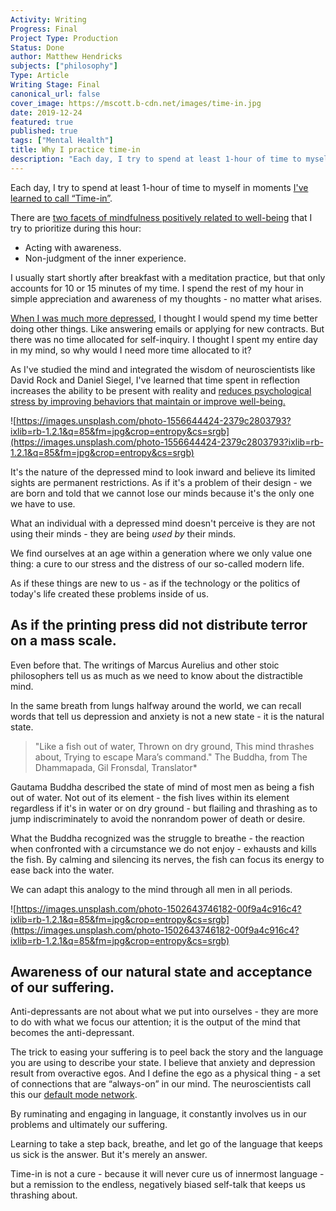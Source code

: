 ```yaml
---
Activity: Writing
Progress: Final
Project Type: Production
Status: Done
author: Matthew Hendricks
subjects: ["philosophy"]
Type: Article
Writing Stage: Final
canonical_url: false
cover_image: https://mscott.b-cdn.net/images/time-in.jpg
date: 2019-12-24
featured: true
published: true
tags: ["Mental Health"]
title: Why I practice time-in
description: "Each day, I try to spend at least 1-hour of time to myself in moments I've learned to call Time-in."
---
```


Each day, I try to spend at least 1-hour of time to myself in moments [I've learned to call “Time-in”](https://davidrock.net/files/02_The_Healthy_Mind_Platter_US.pdf).

There are [two facets of mindfulness positively related to well-being](https://www.sciencedirect.com/science/article/abs/pii/S0191886915005127) that I try to prioritize during this hour:

- Acting with awareness.
- Non-judgment of the inner experience.

I usually start shortly after breakfast with a meditation practice, but that only accounts for 10 or 15 minutes of my time. I spend the rest of my hour in simple appreciation and awareness of my thoughts - no matter what arises.

[When I was much more depressed](https://www.thoughtaboutsolutions.com/the-bus-transfer-i-needed-to-take), I thought I would spend my time better doing other things. Like answering emails or applying for new contracts. But there was no time allocated for self-inquiry. I thought I spent my entire day in my mind, so why would I need more time allocated to it?

As I've studied the mind and integrated the wisdom of neuroscientists like David Rock and Daniel Siegel, I've learned that time spent in reflection increases the ability to be present with reality and [reduces psychological stress by improving behaviors that maintain or improve well-being.](https://www.ncbi.nlm.nih.gov/pmc/articles/PMC4481049/)

![https://images.unsplash.com/photo-1556644424-2379c2803793?ixlib=rb-1.2.1&q=85&fm=jpg&crop=entropy&cs=srgb](https://images.unsplash.com/photo-1556644424-2379c2803793?ixlib=rb-1.2.1&q=85&fm=jpg&crop=entropy&cs=srgb)

It's the nature of the depressed mind to look inward and believe its limited sights are permanent restrictions. As if it's a problem of their design - we are born and told that we cannot lose our minds because it's the only one we have to use.

What an individual with a depressed mind doesn't perceive is they are not using their minds - they are being _used by_ their minds.

We find ourselves at an age within a generation where we only value one thing: a cure to our stress and the distress of our so-called modern life.

As if these things are new to us - as if the technology or the politics of today's life created these problems inside of us.

## As if the printing press did not distribute terror on a mass scale.

Even before that. The writings of Marcus Aurelius and other stoic philosophers tell us as much as we need to know about the distractible mind.

In the same breath from lungs halfway around the world, we can recall words that tell us depression and anxiety is not a new state - it is the natural state.

> "Like a fish out of water, Thrown on dry ground, This mind thrashes about, Trying to escape Mara’s command." The Buddha, from The Dhammapada, Gil Fronsdal, Translator\*

Gautama Buddha described the state of mind of most men as being a fish out of water. Not out of its element - the fish lives within its element regardless if it's in water or on dry ground - but flailing and thrashing as to jump indiscriminately to avoid the nonrandom power of death or desire.

What the Buddha recognized was the struggle to breathe - the reaction when confronted with a circumstance we do not enjoy - exhausts and kills the fish. By calming and silencing its nerves, the fish can focus its energy to ease back into the water.

We can adapt this analogy to the mind through all men in all periods.

![https://images.unsplash.com/photo-1502643746182-00f9a4c916c4?ixlib=rb-1.2.1&q=85&fm=jpg&crop=entropy&cs=srgb](https://images.unsplash.com/photo-1502643746182-00f9a4c916c4?ixlib=rb-1.2.1&q=85&fm=jpg&crop=entropy&cs=srgb)

## Awareness of our natural state and acceptance of our suffering.

Anti-depressants are not about what we put into ourselves - they are more to do with what we focus our attention; it is the output of the mind that becomes the anti-depressant.

The trick to easing your suffering is to peel back the story and the language you are using to describe your state. I believe that anxiety and depression result from overactive egos. And I define the ego as a physical thing - a set of connections that are “always-on” in our mind. The neuroscientists call this our [default mode network](https://www.ncbi.nlm.nih.gov/pmc/articles/PMC2850580/).

By ruminating and engaging in language, it constantly involves us in our problems and ultimately our suffering.

Learning to take a step back, breathe, and let go of the language that keeps us sick is the answer. But it's merely an answer.

Time-in is not a cure - because it will never cure us of innermost language - but a remission to the endless, negatively biased self-talk that keeps us thrashing about.
